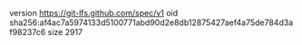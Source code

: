 version https://git-lfs.github.com/spec/v1
oid sha256:af4ac7a5974133d5100771abd90d2e8db12875427aef4a75de784d3af98237c6
size 2917
